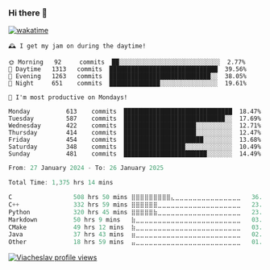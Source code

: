 ### Hi there 👋

[![wakatime](https://wakatime.com/badge/user/018c696b-0bdf-43bb-ab77-72c32d0bf4fe.svg)](https://wakatime.com/@018c696b-0bdf-43bb-ab77-72c32d0bf4fe)

<!-- README-STATS:START -->

```
🕰️ I get my jam on during the daytime!

🌞 Morning  	92     commits	██░░░░░░░░░░░░░░░░░░░░░░░░░░░░	2.77%
🌆 Daytime  	1313   commits	██████████████████████████████	39.56%
🌃 Evening  	1263   commits	████████████████████████████░░	38.05%
🌙 Night    	651    commits	██████████████░░░░░░░░░░░░░░░░	19.61%
```

```
📅 I'm most productive on Mondays!

Monday      	613    commits	██████████████████████████████	18.47%
Tuesday     	587    commits	████████████████████████████░░	17.69%
Wednesday   	422    commits	████████████████████░░░░░░░░░░	12.71%
Thursday    	414    commits	████████████████████░░░░░░░░░░	12.47%
Friday      	454    commits	██████████████████████░░░░░░░░	13.68%
Saturday    	348    commits	█████████████████░░░░░░░░░░░░░	10.49%
Sunday      	481    commits	███████████████████████░░░░░░░	14.49%
```

<!-- README-STATS:END -->

<!--START_SECTION:waka-->

```C
From: 27 January 2024 - To: 26 January 2025

Total Time: 1,375 hrs 14 mins

C                 508 hrs 50 mins ⣿⣿⣿⣿⣿⣿⣿⣿⣿⣄⣀⣀⣀⣀⣀⣀⣀⣀⣀⣀⣀⣀⣀⣀⣀   36.50 %
C++               332 hrs 59 mins ⣿⣿⣿⣿⣿⣿⣀⣀⣀⣀⣀⣀⣀⣀⣀⣀⣀⣀⣀⣀⣀⣀⣀⣀⣀   23.88 %
Python            320 hrs 45 mins ⣿⣿⣿⣿⣿⣷⣀⣀⣀⣀⣀⣀⣀⣀⣀⣀⣀⣀⣀⣀⣀⣀⣀⣀⣀   23.01 %
Markdown          50 hrs 9 mins   ⣷⣀⣀⣀⣀⣀⣀⣀⣀⣀⣀⣀⣀⣀⣀⣀⣀⣀⣀⣀⣀⣀⣀⣀⣀   03.60 %
CMake             49 hrs 12 mins  ⣷⣀⣀⣀⣀⣀⣀⣀⣀⣀⣀⣀⣀⣀⣀⣀⣀⣀⣀⣀⣀⣀⣀⣀⣀   03.53 %
Java              37 hrs 43 mins  ⣶⣀⣀⣀⣀⣀⣀⣀⣀⣀⣀⣀⣀⣀⣀⣀⣀⣀⣀⣀⣀⣀⣀⣀⣀   02.71 %
Other             18 hrs 59 mins  ⣤⣀⣀⣀⣀⣀⣀⣀⣀⣀⣀⣀⣀⣀⣀⣀⣀⣀⣀⣀⣀⣀⣀⣀⣀   01.36 %
```

<!--END_SECTION:waka-->

[![Viacheslav profile views](https://u8views.com/api/v1/github/profiles/25109435/views/day-week-month-total-count.svg)](https://u8views.com/github/Mcublog)

